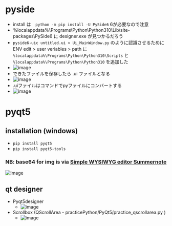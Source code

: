 <link rel="stylesheet" type="text/css" href="/assets/css/styles.css" />

# pyside
* install は　`python -m pip install -U PySide6` 6が必要なので注意
* %localappdata%\Programs\Python\Python310\Lib\site-packages\PySide6 に designer.exe が見つかるだろう
* `pyside6-uic untitled.ui > Ui_MainWindow.py` のように認識させるために　ENV edit > user veriables > path に `%localappdata%\Programs\Python\Python310\Scripts` と `%localappdata%\Programs\Python\Python310` を追加した
* ![image](https://github.com/jamad/jamad.github.io/assets/949913/e93eaee5-a417-4049-96f1-cacbc6b5f18c)
* できたファイルを保存したら .ui ファイルとなる
* ![image](https://github.com/jamad/jamad.github.io/assets/949913/0b18bbf1-6500-48ae-b0b4-7dec107e0da6)
* .uiファイルはコマンドでpyファイルにコンバートする
* ![image](https://github.com/jamad/jamad.github.io/assets/949913/55584f9d-94b0-4fa3-a109-505f6b4ee0ba)




# pyqt5
## installation (windows)
* `pip install pyqt5`
* `pip install pyqt5-tools`

### NB: base64 for img is via [Simple WYSIWYG editor Summernote](https://summernote.org/)  

![image](https://github.com/jamad/jamad.github.io/assets/949913/fae04ffb-b724-4e8d-bcc2-b3e94ddc185c)

## qt designer
* Pyqt5designer
    * ![image](https://github.com/jamad/jamad.github.io/assets/949913/a4b3b024-5836-469b-aef5-d77511822090)
* Scrollbox (QScrollArea - practicePython/PyQt5/practice_qscrollarea.py )
    * ![image](https://github.com/jamad/jamad.github.io/assets/949913/1aa2e378-1ff7-4b6c-be9c-17326fa42c98)
